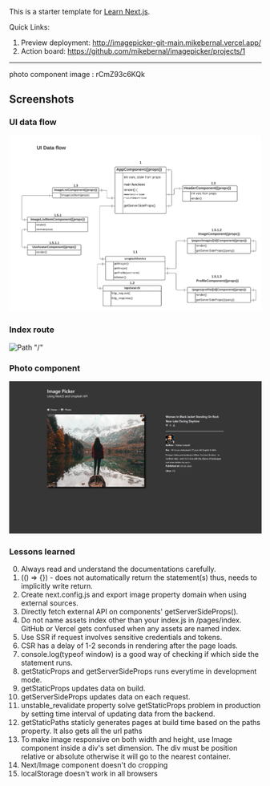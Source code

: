 This is a starter template for [Learn Next.js](https://nextjs.org/learn).


Quick Links:

1. Preview deployment: http://imagepicker-git-main.mikebernal.vercel.app/
2. Action board: https://github.com/mikebernal/imagepicker/projects/1

***
photo component image : rCmZ93c6KQk

## Screenshots

### UI data flow

![Data flow](./public/uiflow.png)
### Index route

![Path "/"](./public/image_picker.png)

### Photo component

![Path "/photo/[id]"](./public/photo_component.png)

### Lessons learned

0. Always read and understand the documentations carefully.
1. (() => {}) - does not automatically return the statement(s) thus, needs to implicitly write return.
3. Create next.config.js and export image property domain when using external sources.
4. Directly fetch external API on components' getServerSideProps().
5. Do not name assets index other than your index.js in /pages/index. GitHub or Vercel gets confused when any assets are named index.
6. Use SSR if request involves sensitive credentials and tokens.
7. CSR has a delay of 1-2 seconds in rendering after the page loads.
8. console.log(typeof window) is a good way of checking if which side the statement runs.
9. getStaticProps and getServerSideProps runs everytime in development mode.
10. getStaticProps updates data on build.
11. getServerSideProps updates data on each request.
12. unstable_revalidate property solve getStaticProps problem in production by setting time interval of updating data from the backend.
13. getStaticPaths staticly generates pages at build time based on the paths property. It also gets all the url paths
14. To make image responsive on both width and height, use Image component inside a div's set dimension. The div must be position relative or absolute otherwise it will go to the nearest container.
15. Next/Image component doesn't do cropping
16. localStorage doesn't work in all browsers
